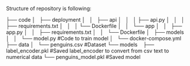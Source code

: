 Structure of repository is following:

├── code
│   ├── deployment
│   │   ├── api
│   │   │    ├── api.py
│   │   │    ├── requirements.txt
│   │   │    └── Dockerfile
│   │   └── app
│   │        ├── app.py
│   │        ├── requirements.txt
│   │        └── Dockerfile
│   ├── models
│   │   └── model.py #Code to train model
│   └── docker-compose.yml
├── data
│   └── penguins.csv #Dataset
└── models
    ├── label_encoder.pkl #Saved label_encoder to convert from csv text to numerical data
    └── penguins_model.pkl #Saved model
